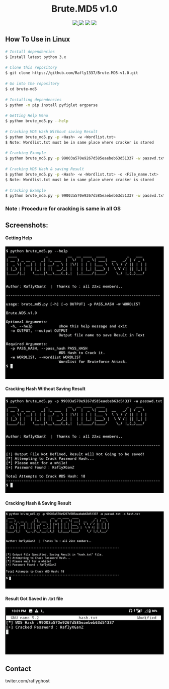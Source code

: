 <h1 align="center">Brute.MD5 v1.0</h1>
<p align="center">
    <a href="https://python.org">
    <img src="https://img.shields.io/badge/Python-3.7-green.svg">
  </a>
  <a>
    <img src="https://img.shields.io/badge/License-BSD%203-lightgrey.svg">
  </a>
  <a>
    <img src="https://img.shields.io/badge/Release-1.0-blue.svg">
  </a>
  <a>
    <img src="https://img.shields.io/badge/Open%20Source-%E2%9D%A4-brightgreen.svg">
  </a>
</p>


## How To Use in Linux
```bash
# Install dependencies 
$ Install latest python 3.x

# Clone this repository
$ git clone https://github.com/Rafly1337/Brute.MD5-v1.0.git

# Go into the repository
$ cd brute-md5

# Installing dependencies
$ python -m pip install pyfiglet argparse

# Getting Help Menu
$ python brute_md5.py --help

# Cracking MD5 Hash Without saving Result
$ python brute_md5.py -p <Hash> -w <Wordlist.txt>
$ Note: Wordlist.txt must be in same place where cracker is stored

# Cracking Example
$ python brute_md5.py -p 99003a570e9267d585eaebeb63d51337 -w passwd.txt

# Cracking MD5 Hash & saving Result
$ python brute_md5.py -p <Hash> -w <Wordlist.txt> -o <File_name.txt>
$ Note: Wordlist.txt must be in same place where cracker is stored

# Cracking Example
$ python brute_md5.py -p 99003a570e9267d585eaebeb63d51337 -w passwd.txt -o hash.txt
```


### Note : Procedure for cracking is same in all OS

## Screenshots:
#### Getting Help
![](/img/1._getting_help.png)

#### Cracking Hash Without Saving Result 
![](/img/2._cracking_hash.png)

#### Cracking Hash & Saving Result 
![](/img/3._cracking_hash_saving_result.png)

#### Result Got Saved in .txt file 
![](/img/4.saved_result_txt.png)

## Contact 
twiter.com/raflyghost
